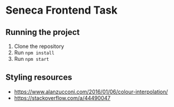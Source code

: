 # Seneca Frontend Task

## Running the project

1. Clone the repository
2. Run `npm install`
3. Run `npm start`

## Styling resources
- https://www.alanzucconi.com/2016/01/06/colour-interpolation/
- https://stackoverflow.com/a/44490047
